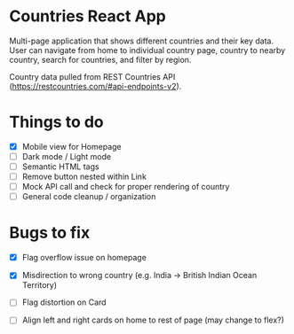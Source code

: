 # Countries React App

Multi-page application that shows different countries and their key data. User can navigate from home to individual country page, country to nearby country, search for countries, and filter by region.

Country data pulled from REST Countries API (https://restcountries.com/#api-endpoints-v2).


# Things to do
- [x] Mobile view for Homepage
- [ ] Dark mode / Light mode
- [ ] Semantic HTML tags
- [ ] Remove button nested within Link
- [ ] Mock API call and check for proper rendering of country
- [ ] General code cleanup / organization

# Bugs to fix
- [x] Flag overflow issue on homepage
- [x] Misdirection to wrong country (e.g. India -> British Indian Ocean Territory)
- [ ] Flag distortion on Card
- [ ] Align left and right cards on home to rest of page (may change to flex?)

